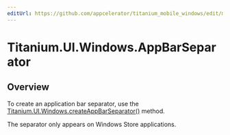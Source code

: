 ```yaml
---
editUrl: https://github.com/appcelerator/titanium_mobile_windows/edit/master/apidoc/WindowsOnly/Titanium.UI.Windows.AppBarSeparator.yml
---
```

# Titanium.UI.Windows.AppBarSeparator

<TypeHeader/>

## Overview

To create an application bar separator, use the
[Titanium.UI.Windows.createAppBarSeparator()](Titanium.UI.Windows.createAppBarSeparator) method.

The separator only appears on Windows Store applications.

<ApiDocs/>
